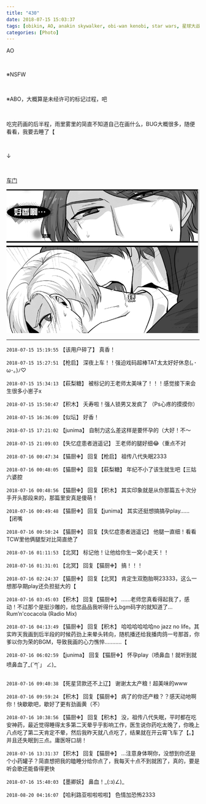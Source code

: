 ```yaml
---
title: "430"
date: 2018-07-15 15:03:37
tags: [obikin, AO, anakin skywalker, obi-wan kenobi, star wars, 星球大战]
categories: [Photo]
---
```


<p>AO</p> 
<p>&nbsp;<br /></p> 
<p>※NSFW</p> 
<p>&nbsp;<br /></p> 
<p>※ABO，大概算是未经许可的标记过程，吧</p> 
<p>&nbsp;<br /></p> 
<p>吃完药画的后半程，雨里雾里的简直不知道自己在画什么，BUG大概很多，随便看看，我要去睡了【</p> 
<p>&nbsp;<br /></p> 
<p>↓</p> 
<p>&nbsp;<br /></p> 
<p><a rel="nofollow" href="https://images-wixmp-ed30a86b8c4ca887773594c2.wixmp.com/intermediary/f/d97cf4c4-1f95-4c79-9e66-10b31d5fac97/dcyosif-1683e63a-1ad7-4d58-9b0a-e9ad0721e757.jpg" target="_blank"  >车门</a></p>

![](https://raw.githubusercontent.com/alicewish/meowchain247/master/img_cVZNdzJtQk9JV2QvZ2ppcm1xMlFnNjE5T1pUU3Y4dENQUGdIMlBXOHF3WkRtN2JVTnlKT1NBPT0.png)

---

`2018-07-15 15:19:55` 【该用户碎了】 真香！

`2018-07-15 15:27:51` 【枪启】 深夜上车！！强迫戏码超棒TAT太太好好休息(｡･ω･｡)ﾉ♡

`2018-07-15 15:34:13` 【萩梨糖】 被标记的王老师太美味了！！！感觉接下来会生很多小崽子x

`2018-07-15 15:50:47` 【积木】 夭寿啦！强人锁男又发疯了 （Ps心疼的摸摸你）

`2018-07-15 16:36:09` 【似坛】 好香！

`2018-07-15 17:21:02` 【junima】 自制力这么差这样是要怀孕的（大好！不～

`2018-07-15 21:09:03` 【失忆症患者逍遥记】 王老师的腿好细😂（重点不对

`2018-07-16 00:47:34` 【猫厨✙】 回复【枪启】 祖传八代失眠2333

`2018-07-16 00:48:05` 【猫厨✙】 回复【萩梨糖】 年纪不小了该生就生吧【三姑六婆腔

`2018-07-16 00:48:56` 【猫厨✙】 回复【积木】 其实印象就是从你那篇五十次分手开头那段来的，那篇里安真是傻萌！

`2018-07-16 00:49:48` 【猫厨✙】 回复【junima】 其实还挺想搞搞孕play……【闭嘴

`2018-07-16 00:50:24` 【猫厨✙】 回复【失忆症患者逍遥记】 他腿一直细！看看TCW里他俩腿型对比简直绝了

`2018-07-16 01:11:53` 【北冥】 标记他！让他给你生一窝小走天！！

`2018-07-16 01:31:01` 【北冥】 回复【猫厨✙】 搞！！！

`2018-07-16 02:24:37` 【猫厨✙】 回复【北冥】 肯定生双胞胎啊23333，这么一想那孕期play还负担挺大的【

`2018-07-16 03:45:03` 【积木】 回复【猫厨✙】 ……老师您真看得起我了，感动！不过那个是挺沙雕的，给您品品我听得什么bgm码字的就知道了… Rum’n'cocacola (Radio Mix)

`2018-07-16 04:13:49` 【猫厨✙】 回复【积木】 哈哈哈哈哈哈no jazz no life。其实昨天我画到后半段的时候药劲上来晕头转向，随机播还给我播肉鸽一号那首，你爹以你为荣的BGM，导致我画的心力憔悴...........【

`2018-07-16 06:02:59` 【junima】 回复【猫厨✙】 怀孕play（喷鼻血！就听到就喷鼻血了\_(´ཀ`」 ∠)\_

`2018-07-16 09:40:38` 【死星贷款还不上辽】 谢谢太太产粮！超美味的www

`2018-07-16 09:59:24` 【积木】 回复【猫厨✙】 病了的你还产粮？？感天动地啊你！快歇歇吧，歇好了更有劲画黄（不）

`2018-07-16 10:38:56` 【猫厨✙】 回复【积木】 没，祖传八代失眠，平时都在吃安神药，最近觉得睡得太多第二天晕乎乎影响工作，医生说你药吃太晚了，你晚上八点吃了第二天肯定不晕，然后我昨天就八点吃了，结果就在开云霄飞车了【。】并且还失眠到三点。庸医呀口胡！

`2018-07-16 13:31:37` 【积木】 回复【猫厨✙】 …注意身体啊你，没想到你还是个小药罐子？简直想把我的瞌睡分给你点了，我每天十点不到就困了，真的，要是听会歌还能昏得更快

`2018-07-16 15:40:03` 【墨卿妖】 鼻血！\_(:з)∠)\_

`2018-08-20 04:16:07` 【哈利路亚啦啦啦啦】 色情加恐怖2333
